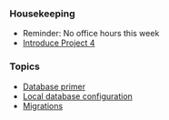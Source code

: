 ### Housekeeping
+ Reminder: No office hours this week
+ [Introduce Project 4](/projects/4)

### Topics
+ [Database primer](https://github.com/susanBuck/dwa15-fall2017/blob/master/03_Laravel/22_Database_Primer.md)
+ [Local database configuration](https://github.com/susanBuck/dwa15-fall2017/blob/master/03_Laravel/24_Local_database_config.md)
+ [Migrations](https://github.com/susanBuck/dwa15-fall2017/blob/master/03_Laravel/25_Migrations.md)
